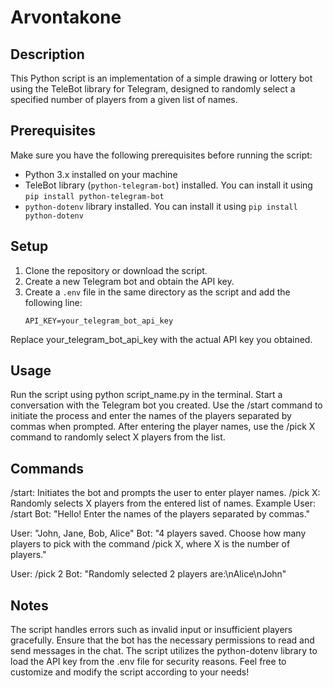 # Arvontakone

## Description
This Python script is an implementation of a simple drawing or lottery bot using the TeleBot library for Telegram, designed to randomly select a specified number of players from a given list of names.

## Prerequisites
Make sure you have the following prerequisites before running the script:
- Python 3.x installed on your machine
- TeleBot library (`python-telegram-bot`) installed. You can install it using `pip install python-telegram-bot`
- `python-dotenv` library installed. You can install it using `pip install python-dotenv`

## Setup
1. Clone the repository or download the script.
2. Create a new Telegram bot and obtain the API key.
3. Create a `.env` file in the same directory as the script and add the following line:
   ```plaintext
   API_KEY=your_telegram_bot_api_key

Replace your_telegram_bot_api_key with the actual API key you obtained.

## Usage

Run the script using python script_name.py in the terminal.
Start a conversation with the Telegram bot you created.
Use the /start command to initiate the process and enter the names of the players separated by commas when prompted.
After entering the player names, use the /pick X command to randomly select X players from the list.

## Commands
/start: Initiates the bot and prompts the user to enter player names.
/pick X: Randomly selects X players from the entered list of names.
Example
User: /start
Bot: "Hello! Enter the names of the players separated by commas."

User: "John, Jane, Bob, Alice"
Bot: "4 players saved. Choose how many players to pick with the command /pick X, where X is the number of players."

User: /pick 2
Bot: "Randomly selected 2 players are:\nAlice\nJohn"

## Notes

The script handles errors such as invalid input or insufficient players gracefully.
Ensure that the bot has the necessary permissions to read and send messages in the chat.
The script utilizes the python-dotenv library to load the API key from the .env file for security reasons.
Feel free to customize and modify the script according to your needs!
